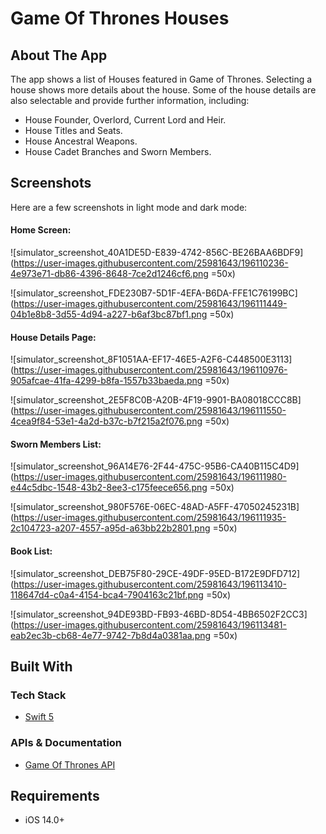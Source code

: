# Game Of Thrones Houses
## About The App
The app shows a list of Houses featured in Game of Thrones. Selecting a house shows more details about the house.
Some of the house details are also selectable and provide further information, including:

* House Founder, Overlord, Current Lord and Heir.
* House Titles and Seats.
* House Ancestral Weapons.
* House Cadet Branches and Sworn Members.

## Screenshots
Here are a few screenshots in light mode and dark mode:

#### Home Screen:
![simulator_screenshot_40A1DE5D-E839-4742-856C-BE26BAA6BDF9](https://user-images.githubusercontent.com/25981643/196110236-4e973e71-db86-4396-8648-7ce2d1246cf6.png =50x)

![simulator_screenshot_FDE230B7-5D1F-4EFA-B6DA-FFE1C76199BC](https://user-images.githubusercontent.com/25981643/196111449-04b1e8b8-3d55-4d94-a227-b6af3bc87bf1.png =50x)

#### House Details Page:
![simulator_screenshot_8F1051AA-EF17-46E5-A2F6-C448500E3113](https://user-images.githubusercontent.com/25981643/196110976-905afcae-41fa-4299-b8fa-1557b33baeda.png =50x)

![simulator_screenshot_2E5F8C0B-A20B-4F19-9901-BA08018CCC8B](https://user-images.githubusercontent.com/25981643/196111550-4cea9f84-53e1-4a2d-b37c-b7f215a2f076.png =50x)

#### Sworn Members List:

![simulator_screenshot_96A14E76-2F44-475C-95B6-CA40B115C4D9](https://user-images.githubusercontent.com/25981643/196111980-e44c5dbc-1548-43b2-8ee3-c175feece656.png =50x)

![simulator_screenshot_980F576E-06EC-48AD-A5FF-47050245231B](https://user-images.githubusercontent.com/25981643/196111935-2c104723-a207-4557-a95d-a63bb22b2801.png =50x)

#### Book List:
![simulator_screenshot_DEB75F80-29CE-49DF-95ED-B172E9DFD712](https://user-images.githubusercontent.com/25981643/196113410-118647d4-c0a4-4154-bca4-7904163c21bf.png =50x)

![simulator_screenshot_94DE93BD-FB93-46BD-8D54-4BB6502F2CC3](https://user-images.githubusercontent.com/25981643/196113481-eab2ec3b-cb68-4e77-9742-7b8d4a0381aa.png =50x)


## Built With
### Tech Stack
* [Swift 5](https://www.swift.org/ "Swift's Homepage")

### APIs & Documentation
* [Game Of Thrones API](https://anapioficeandfire.com/ "API Homepage")

## Requirements
* iOS 14.0+

 

